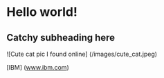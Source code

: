 # Hello world! #
## Catchy subheading here ##
![Cute cat pic I found online] (/images/cute_cat.jpeg)

[IBM] (www.ibm.com)
